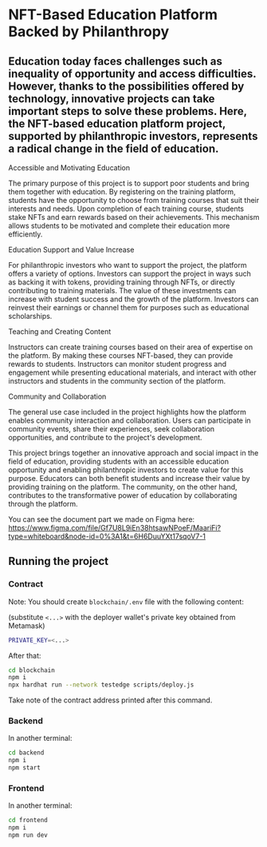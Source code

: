 # NFT-Based Education Platform Backed by Philanthropy

## Education today faces challenges such as inequality of opportunity and access difficulties. However, thanks to the possibilities offered by technology, innovative projects can take important steps to solve these problems. Here, the NFT-based education platform project, supported by philanthropic investors, represents a radical change in the field of education.

Accessible and Motivating Education

The primary purpose of this project is to support poor students and bring them together with education. By registering on the training platform, students have the opportunity to choose from training courses that suit their interests and needs. Upon completion of each training course, students stake NFTs and earn rewards based on their achievements. This mechanism allows students to be motivated and complete their education more efficiently.

Education Support and Value Increase

For philanthropic investors who want to support the project, the platform offers a variety of options. Investors can support the project in ways such as backing it with tokens, providing training through NFTs, or directly contributing to training materials. The value of these investments can increase with student success and the growth of the platform. Investors can reinvest their earnings or channel them for purposes such as educational scholarships.

Teaching and Creating Content

Instructors can create training courses based on their area of expertise on the platform. By making these courses NFT-based, they can provide rewards to students. Instructors can monitor student progress and engagement while presenting educational materials, and interact with other instructors and students in the community section of the platform.

Community and Collaboration

The general use case included in the project highlights how the platform enables community interaction and collaboration. Users can participate in community events, share their experiences, seek collaboration opportunities, and contribute to the project's development.

This project brings together an innovative approach and social impact in the field of education, providing students with an accessible education opportunity and enabling philanthropic investors to create value for this purpose. Educators can both benefit students and increase their value by providing training on the platform. The community, on the other hand, contributes to the transformative power of education by collaborating through the platform.

You can see the document part we made on Figma here: https://www.figma.com/file/Gf7U8L9iEn38htsawNPoeF/MaariFi?type=whiteboard&node-id=0%3A1&t=6H6DuuYXt17sqoV7-1

## Running the project

### Contract

Note: You should create `blockchain/.env` file with the following content:

(substitute `<...>` with the deployer wallet's private key obtained from Metamask)

```sh
PRIVATE_KEY=<...>
```

After that:

```sh
cd blockchain
npm i
npx hardhat run --network testedge scripts/deploy.js
```

Take note of the contract address printed after this command.

### Backend

In another terminal:

```sh
cd backend
npm i
npm start
```

### Frontend

In another terminal:

```sh
cd frontend
npm i
npm run dev
```
